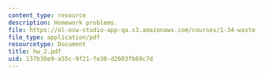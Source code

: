 ```yaml
---
content_type: resource
description: Homework problems.
file: https://ol-ocw-studio-app-qa.s3.amazonaws.com/courses/1-34-waste-containment-and-remediation-technology-spring-2004/137b30e9a55c9f21fe30d2603fb69c7d_hw_2.pdf
file_type: application/pdf
resourcetype: Document
title: hw_2.pdf
uid: 137b30e9-a55c-9f21-fe30-d2603fb69c7d
---
```

